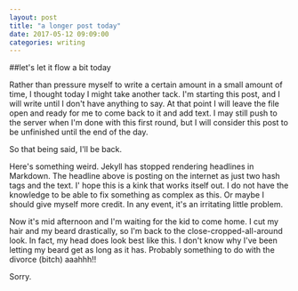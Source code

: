 ```yaml
---
layout: post
title: "a longer post today"
date: 2017-05-12 09:09:00
categories: writing
---
```

##let's let it flow a bit today

Rather than pressure myself to write a certain amount in a small amount of time, I thought today I might take another tack. I'm starting this post, and I will write until I don't have anything to say. At that point I will leave the file open and ready for me to come back to it and add text. I may still push to the server when I'm done with this first round, but I will consider this post to be unfinished until the end of the day.

So that being said, I'll be back.

Here's something weird. Jekyll has stopped rendering headlines in Markdown. The headline above is posting on the internet as just two hash tags and the text. I' hope this is a kink that works itself out. I do not have the knowledge to be able to fix something as complex as this. Or maybe I should give myself more credit. In any event, it's an irritating little problem.

Now it's mid afternoon and I'm waiting for the kid to come home. I cut my hair and my beard drastically, so I'm back to the close-cropped-all-around look. In fact, my head does look best like this. I don't know why I've been letting my beard get as long as it has. Probably something to do with the divorce (bitch) aaahhh!!

Sorry.
